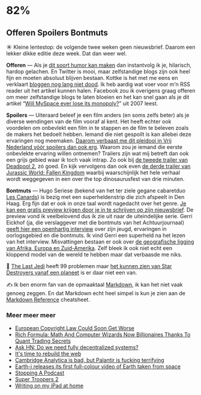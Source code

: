 # 82%

## Offeren Spoilers Bontmuts

☀️ Kleine lentestop: de volgende twee weken geen nieuwsbrief. Daarom een lekker dikke editie deze week. Dat dan weer wel.

**Offeren** — Als je [dit soort humor kan maken](https://twitter.com/TreJackson20/status/985043656825454592) dan instantvolg ik je, hilarisch, hardop gelachen. En Twitter is mooi, maar zelfstandige blogs zijn ook heel fijn en moeten absoluut blijven bestaan. Kottke is het met me eens en verklaart [bloggen nog lang niet dood](https://kottke.org/18/04/blogging-is-most-certainly-not-dead). Ik heb aardig wat voer voor m’n RSS reader uit het artikel kunnen halen. Facebook zou ik overigens graag offeren om meer zelfstandige blogs te laten bloeien en het kan snel gaan als je dit artikel “[Will MySpace ever lose its monopoly?](https://www.theguardian.com/technology/2007/feb/08/business.comment)” uit 2007 leest.

**Spoilers** — Uiteraard beleef je een film anders (en soms zelfs beter) als je diverse wendingen van de film vooraf al kent. Het heeft echter ook voordelen om onbevlekt een film in te stappen en de film te beleven zoals de makers het bedoelt hebben. Iemand die niet gespoilt is kan allebei deze ervaringen nog meemaken. [Daarom verbaast me dit pleidooi in Vrij Nederland vóór spoilers dan ook erg](https://www.vn.nl/pleidooi-voor-spoilers/). Waarom zou je iemand die eerste onbevlekte ervaring willen ontnemen? Trailers zijn wat mij betreft dan ook een grijs gebied waar ik toch vaak intrap. Zo ook bij [de tweede trailer van Deadpool 2](https://trailers.apple.com/trailers/fox/deadpool-2/), zó goed. En kijk vervolgens dan ook even [de derde trailer van Jurassic World: Fallen Kingdom](https://trailers.apple.com/trailers/universal/jurassic-world-fallen-kingdom/) waarbij waarschijnlijk het hele verhaal wordt weggegeven in een over the top dinosaurusfest van drie minuten.

**Bontmuts** — Hugo Seriese (bekend van het ter ziele gegane cabaretduo [Les Canards](http://bureaucanard.nl/lescanards/)) is bezig met een superheldenstrip die zich afspeelt in Den Haag. Erg fijn dat er ook in onze taal wordt nagedacht over het genre. [Je kan een gratis preview krijgen door je in te schrijven op zijn nieuwsbrief](http://www.delijnonline.nl/gratis-preview/). De preview vond ik veelbelovend dus ik zie uit naar de uiteindelijke serie. Gerri Eickhof (ja, die verslaggever met die bontmuts van het Achtuurjournaal) [geeft hier een openhartig interview](https://www.topics.nl/gerry-eickhof-ik-dacht-dat-ik-een-vondeling-was-apn4589819parool/c1a92e60f2e187030ec7c8376cafa1d1a5fe7c125da24fb72ed31f8fd8395947/?context=mijn-nieuws/&referrerUserId=016fbe7d699c4f57ac7ce980ec85a6ed) over zijn jeugd, ervaringen in oorlogsgebied en die bontmuts. Ik vind Gerri een superheld na het lezen van het interview. Misvattingen bestaan er ook over [de geografische ligging van Afrika, Europa en Zuid-Amerika](https://storymaps.esri.com/stories/2018/misconceptions/index.html). Zelf bleek ik ook niet echt een kloppend model van de wereld te hebben maar dat verbaasde me niks.

👾 [The Last Jedi](https://en.wikipedia.org/wiki/Star_Wars:_The_Last_Jedi) heeft 99 problemen maar [het kunnen zien van Star Destroyers vanaf een planeet](https://www.wired.com/story/lets-use-star-wars-to-explain-the-concept-of-angular-size/) is er daar niet een van.

✍️ Ik ben enorm fan van de opmaaktaal [Markdown](https://en.wikipedia.org/wiki/Markdown), ik kan het niet vaak genoeg zeggen. En dat Markdown echt heel simpel is kun je zien aan de [Markdown Reference](http://commonmark.org/help/) cheatsheet.

### Meer meer meer

- [European Copyright Law Could Soon Get Worse](https://news.ycombinator.com/item?id=16834509)
- [Rich Formula: Math And Computer Wizards Now Billionaires Thanks To Quant Trading Secrets](https://www.forbes.com/sites/nathanvardi/2015/09/29/rich-formula-math-and-computer-wizards-now-billionaires-thanks-to-quant-trading-secrets/amp/)
- [Ask HN: Do we need fully decentralized systems?](https://news.ycombinator.com/item?id=16844802)
- [It's time to rebuild the web](https://www.oreilly.com/ideas/its-time-to-rebuild-the-web)
- [Cambridge Analytica is bad, but Palantir is fucking terrifying](https://theoutline.com/post/3978/peter-thiel-knows-you-ran-that-red-light?zd=2&zi=3ogy37hm)
- [Earth-i releases its first full-colour video of Earth taken from space](http://earthi.space/press/earth-i-releases-first-full-colour-video-earth-taken-space/)
- [Stopping A Podcast](https://transom.org/2018/stopping-a-podcast/)
- [Super Troopers 2](https://trailers.apple.com/trailers/fox_searchlight/super-troopers-2/)
- [Writing on my iPad at home](https://sixcolors.com/post/2018/04/writing-on-my-ipad-at-home/)
